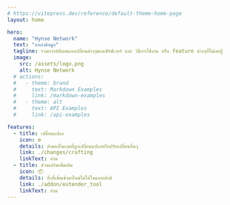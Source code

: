 ```yaml
---
# https://vitepress.dev/reference/default-theme-home-page
layout: home

hero:
  name: "Hynse Network"
  text: "แหล่งข้อมูล"
  tagline: รวมการอัปเดตและเปลี่ยนต่างๆของเซิร์ฟเวอร์ และ วิธีการใช้งาน หรือ feature ต่างๆที่ไม่เคยรู้ว่ามีในเซิร์ฟเวอร์
  image:
    src: /assets/logo.png
    alt: Hynse Network
  # actions:
  #   - theme: brand
  #     text: Markdown Examples
  #     link: /markdown-examples
  #   - theme: alt
  #     text: API Examples
  #     link: /api-examples

features:
  - title: เปลี่ยนแปลง
    icon: ⚙️
    details: ส่งของในเกมที่ถูกเปลี่ยนแปลงหรือปรับเปลี่ยนอื่นๆ
    link: ./changes/crafting
    linkText: อ่าน
  - title: ส่วนเสริมเพิ่มเติม
    icon: 📦
    details: สิ่งที่เพิ่มเข้ามาใหม่ไม่ได้ในแบบปกติ
    link: ./addon/extender_tool
    linkText: อ่าน
---
```


